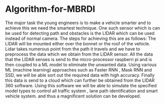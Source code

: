 # Algorithm-for-MBRDI
The major task the young engineers is to make a vehicle smarter and to achieve this we need the smartest technique.  One such sensor which is can be used for detecting path and obstacles is the LIDAR which can be used instead of normal camera. The steps for achieving this are as follows: The LIDAR will be mounted either over the bonnet or the roof of the vehicle.  Lidar takes numerous point from the path it travels and we have to preprocess the data which we obtain from the LIDAR sensor. All the data that the LIDAR senses is send to the micro-processor  raspberri pi and is then coupled to a ML model to eliminate the unwanted data. Using various ML (machine learning) approaches such as Faster RNN , Mask RNN and SSD, we will be able sort out the required data with high accuracy.  Finally this data is send to a cloud which can further be obtained from the LIDAR 360 software.  Using this software we will be able  to simulate the specified model types to control all traffic system , lane path identification and smart vehicle system. and thus a magnificent solution can be developed.

